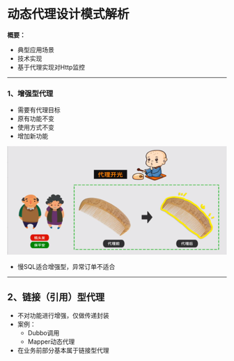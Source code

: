 # 动态代理设计模式解析

**概要：**

* 典型应用场景
* 技术实现
* 基于代理实现对Http监控

***

### 1、增强型代理

* 需要有代理目标
* 原有功能不变
* 使用方式不变
* 增加新功能

![](代理案例1.png)

* 慢SQL适合增强型，异常订单不适合



***

## 2、链接（引用）型代理

* 不对功能进行增强，仅做传递封装
* 案例：
  * Dubbo调用
  * Mapper动态代理
* 在业务前部分基本属于链接型代理